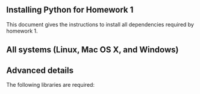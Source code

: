 ## Installing Python for Homework 1

This document gives the instructions to install all dependencies required by homework 1.

## All systems (Linux, Mac OS X, and Windows)

## Advanced details
The following libraries are required:
